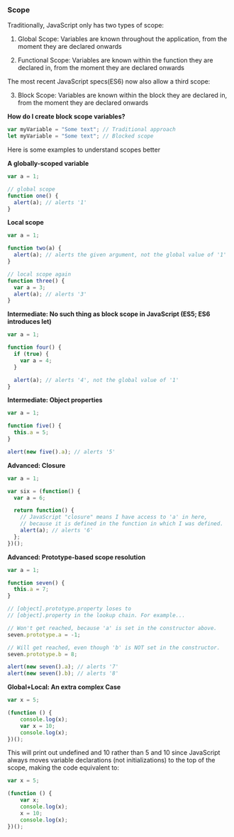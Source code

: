 ### Scope

Traditionally, JavaScript only has two types of scope:

1) Global Scope: Variables are known throughout the application, from the moment they are declared onwards

2) Functional Scope: Variables are known within the function they are declared in, from the moment they are declared onwards

The most recent JavaScript specs(ES6) now also allow a third scope:

3) Block Scope: Variables are known within the block they are declared in, from the moment they are declared onwards

**How do I create block scope variables?**

```js
var myVariable = "Some text"; // Traditional approach
let myVariable = "Some text"; // Blocked scope
```

Here is some examples to understand scopes better

**A globally-scoped variable**
```js
var a = 1;

// global scope
function one() {
  alert(a); // alerts '1'
}
```

**Local scope**
```js
var a = 1;

function two(a) {
  alert(a); // alerts the given argument, not the global value of '1'
}

// local scope again
function three() {
  var a = 3;
  alert(a); // alerts '3'
}
```

**Intermediate: No such thing as block scope in JavaScript (ES5; ES6 introduces let)**
```js
var a = 1;

function four() {
  if (true) {
    var a = 4;
  }

  alert(a); // alerts '4', not the global value of '1'
}
```

**Intermediate: Object properties**
```js
var a = 1;

function five() {
  this.a = 5;
}

alert(new five().a); // alerts '5'
```

**Advanced: Closure**
```js
var a = 1;

var six = (function() {
  var a = 6;

  return function() {
    // JavaScript "closure" means I have access to 'a' in here,
    // because it is defined in the function in which I was defined.
    alert(a); // alerts '6'
  };
})();
```

**Advanced: Prototype-based scope resolution**
```js
var a = 1;

function seven() {
  this.a = 7;
}

// [object].prototype.property loses to
// [object].property in the lookup chain. For example...

// Won't get reached, because 'a' is set in the constructor above.
seven.prototype.a = -1;

// Will get reached, even though 'b' is NOT set in the constructor.
seven.prototype.b = 8;

alert(new seven().a); // alerts '7'
alert(new seven().b); // alerts '8'
```

**Global+Local: An extra complex Case**
```js
var x = 5;

(function () {
    console.log(x);
    var x = 10;
    console.log(x);
})();
```
This will print out undefined and 10 rather than 5 and 10 since JavaScript always moves variable declarations (not initializations) to the top of the scope, making the code equivalent to:
```js
var x = 5;

(function () {
    var x;
    console.log(x);
    x = 10;
    console.log(x);
})();
```

